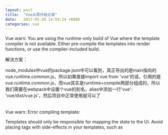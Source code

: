 ```yaml
---
layout: post
title:  "Vue从零开始记录"
date:   2017-05-28 14:59:24 +0800
categories: vue
---
```

Vue warn: You are using the runtime-only build of Vue where the template compiler is not available. Either pre-compile the templates into render functions, or use the compiler-included build.

解决方案：

node_modules中vue的package.json中可以看到，真正导出的是main指向的vue.runtime.common.js，所以如果直接import vue from 'vue'的话，引用的是vue.runtime.common.js，而vue其实是rumtime+compile两部分组成的，所以我们需要在webpack中设置个vue的别名，alias中添加一行'vue': 'vue/dist/vue.js'，然后项目中正常使用就可以了
<br>
<br>
<br>
Vue warn: Error compiling template:

<div id="app">
  <script type="text/javascript" src="app-46fdf745b7df8bcb9dd2.js"></script></div>

Templates should only be responsible for mapping the state to the UI. Avoid placing tags with side-effects in your templates, such as <script>, as they will not be parsed.

解决方案：

使用html-webpack-plugin时，指定template对应的模板html中，不能有<div />这样的写法，必须是<div></div>这样的标准写法，否则会报错
